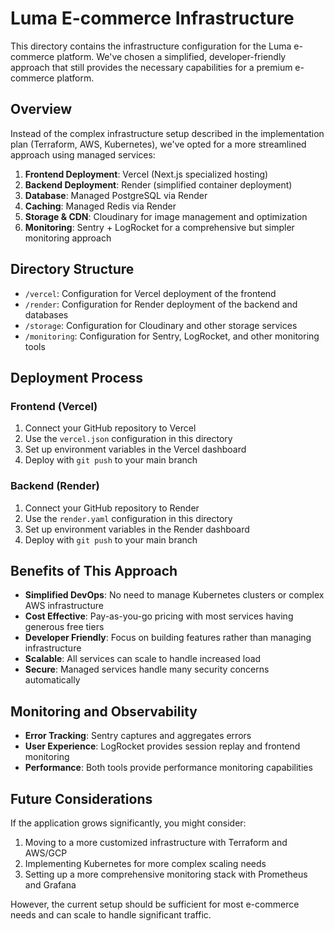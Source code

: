 # Luma E-commerce Infrastructure

This directory contains the infrastructure configuration for the Luma e-commerce platform. We've chosen a simplified, developer-friendly approach that still provides the necessary capabilities for a premium e-commerce platform.

## Overview

Instead of the complex infrastructure setup described in the implementation plan (Terraform, AWS, Kubernetes), we've opted for a more streamlined approach using managed services:

1. **Frontend Deployment**: Vercel (Next.js specialized hosting)
2. **Backend Deployment**: Render (simplified container deployment)
3. **Database**: Managed PostgreSQL via Render
4. **Caching**: Managed Redis via Render
5. **Storage & CDN**: Cloudinary for image management and optimization
6. **Monitoring**: Sentry + LogRocket for a comprehensive but simpler monitoring approach

## Directory Structure

- `/vercel`: Configuration for Vercel deployment of the frontend
- `/render`: Configuration for Render deployment of the backend and databases
- `/storage`: Configuration for Cloudinary and other storage services
- `/monitoring`: Configuration for Sentry, LogRocket, and other monitoring tools

## Deployment Process

### Frontend (Vercel)

1. Connect your GitHub repository to Vercel
2. Use the `vercel.json` configuration in this directory
3. Set up environment variables in the Vercel dashboard
4. Deploy with `git push` to your main branch

### Backend (Render)

1. Connect your GitHub repository to Render
2. Use the `render.yaml` configuration in this directory
3. Set up environment variables in the Render dashboard
4. Deploy with `git push` to your main branch

## Benefits of This Approach

- **Simplified DevOps**: No need to manage Kubernetes clusters or complex AWS infrastructure
- **Cost Effective**: Pay-as-you-go pricing with most services having generous free tiers
- **Developer Friendly**: Focus on building features rather than managing infrastructure
- **Scalable**: All services can scale to handle increased load
- **Secure**: Managed services handle many security concerns automatically

## Monitoring and Observability

- **Error Tracking**: Sentry captures and aggregates errors
- **User Experience**: LogRocket provides session replay and frontend monitoring
- **Performance**: Both tools provide performance monitoring capabilities

## Future Considerations

If the application grows significantly, you might consider:

1. Moving to a more customized infrastructure with Terraform and AWS/GCP
2. Implementing Kubernetes for more complex scaling needs
3. Setting up a more comprehensive monitoring stack with Prometheus and Grafana

However, the current setup should be sufficient for most e-commerce needs and can scale to handle significant traffic.
